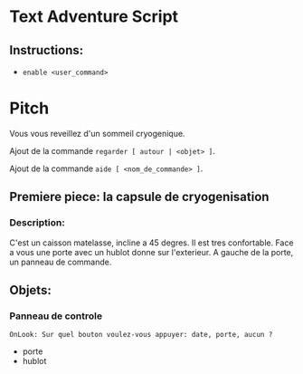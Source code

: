 
# Text Adventure Script

## Instructions:

* ```enable <user_command>```

# Pitch

Vous vous reveillez d'un sommeil cryogenique.

Ajout de la commande ```regarder [ autour | <objet> ]```.

Ajout de la commande ```aide [ <nom_de_commande> ]```.

## Premiere piece: la capsule de cryogenisation

### Description:

C'est un caisson matelasse, incline a 45 degres. Il est tres confortable. Face a vous une porte avec un hublot donne sur l'exterieur. A gauche de la porte, un panneau de commande.

## Objets:
  
### Panneau de controle
    
    OnLook: Sur quel bouton voulez-vous appuyer: date, porte, aucun ?
  * porte
  * hublot
